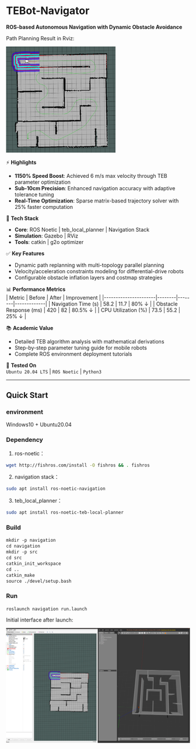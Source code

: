 # TEBot-Navigator  
**ROS-based Autonomous Navigation with Dynamic Obstacle Avoidance**

Path Planning Result in Rviz:

<img src="attachments/8938820ad827f7ae8b62ab046f885a26.png" alt="1" style="width: 300px; height: auto;">

⚡ **Highlights**  
- **1150% Speed Boost**: Achieved 6 m/s max velocity through TEB parameter optimization  
- **Sub-10cm Precision**: Enhanced navigation accuracy with adaptive tolerance tuning  
- **Real-Time Optimization**: Sparse matrix-based trajectory solver with 25% faster computation  

🔧 **Tech Stack**  
- **Core**: ROS Noetic | teb_local_planner | Navigation Stack  
- **Simulation**: Gazebo | RViz  
- **Tools**: catkin | g2o optimizer  

✅ **Key Features**  
- Dynamic path replanning with multi-topology parallel planning  
- Velocity/acceleration constraints modeling for differential-drive robots  
- Configurable obstacle inflation layers and costmap strategies  

📊 **Performance Metrics**  
| Metric               | Before | After  | Improvement |
|----------------------|--------|--------|-------------|
| Navigation Time (s)  | 58.2   | 11.7   | 80% ↓       |
| Obstacle Response (ms) | 420   | 82     | 80.5% ↓     |
| CPU Utilization (%)  | 73.5   | 55.2   | 25% ↓       |

📚 **Academic Value**  
- Detailed TEB algorithm analysis with mathematical derivations  
- Step-by-step parameter tuning guide for mobile robots  
- Complete ROS environment deployment tutorials  

🚧 **Tested On**  
`Ubuntu 20.04 LTS` | `ROS Noetic` | `Python3`  

---

## Quick Start
### environment
Windows10 + Ubuntu20.04

### Dependency
1. ros-noetic：
```bash
wget http://fishros.com/install -O fishros && . fishros
```
2. navigation stack：
```bash
sudo apt install ros-noetic-navigation
```
3. teb_local_planner：
```bash
sudo apt install ros-noetic-teb-local-planner
```

### Build
```shell
mkdir -p navigation
cd navigation
mkdir -p src
cd src
catkin_init_workspace
cd ..
catkin_make
source ./devel/setup.bash
```

### Run
```shell
roslaunch navigation run.launch
```

Initial interface after launch: 

<img src="attachments/026f8c1cd68eab020e53d4ac8894a1f0.png" alt="1" style="width: 700px; height: auto;">

